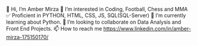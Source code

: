 👋 Hi, I’m Amber Mirza
👀 I’m interested in Coding, Football, Chess and MMA
✅ Proficient in PYTHON, HTML, CSS, JS, SQL(SQL-Server)
🌱 I’m currently learning about Python.
💞️ I’m looking to collaborate on Data Analysis and Front End Projects.
📫 How to reach me https://www.linkedin.com/in/amber-mirza-175150170/
